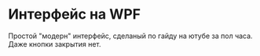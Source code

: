 # Интерфейс на WPF

Простой "модерн" интерфейс, сделаный по гайду на ютубе за пол часа. Даже кнопки закрытия нет.
